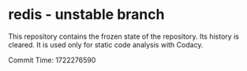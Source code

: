 # redis - unstable branch

This repository contains the frozen state of the repository.
Its history is cleared. It is used only for static code
analysis with Codacy.

Commit Time: 1722276590